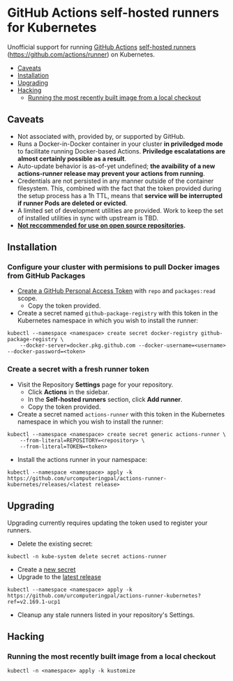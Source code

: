 <!-- omit in toc -->
# GitHub Actions self-hosted runners for Kubernetes

Unofficial support for running [GitHub Actions](https://github.com/features/actions) [self-hosted runners](https://help.github.com/en/actions/automating-your-workflow-with-github-actions/hosting-your-own-runners) (https://github.com/actions/runner) on Kubernetes.

- [Caveats](#caveats)
- [Installation](#installation)
- [Upgrading](#upgrading)
- [Hacking](#hacking)
  - [Running the most recently built image from a local checkout](#running-the-most-recently-built-image-from-a-local-checkout)

## Caveats

* Not associated with, provided by, or supported by GitHub.
* Runs a Docker-in-Docker container in your cluster **in priviledged mode** to facilitate running Docker-based Actions. **Priviledge escalatations are almost certainly possible as a result**.
* Auto-update behavior is as-of-yet undefined; **the avaibility of a new actions-runner release may prevent your actions from running**.
* Credentials are not persisted in any manner outside of the container filesystem. This, combined with the fact that the token provided during the setup process has a 1h TTL, means that **service will be interrupted if runner Pods are deleted or evicted**.
* A limited set of development utilities are provided. Work to keep the set of installed utilities in sync with upstream is TBD.
* **[Not reccommended for use on open source repositories](https://help.github.com/en/actions/automating-your-workflow-with-github-actions/about-self-hosted-runners#self-hosted-runner-security-with-public-repositories).**

## Installation

<!-- omit in toc -->
### Configure your cluster with permisions to pull Docker images from GitHub Packages

* [Create a GitHub Personal Access Token](https://github.com/settings/tokens/new) with `repo` and `packages:read` scope.
    * Copy the token provided.
* Create a secret named `github-package-registry` with this token in the Kubernetes namespace in which you wish to install the runner:

```
kubectl --namespace <namespace> create secret docker-registry github-package-registry \
    --docker-server=docker.pkg.github.com --docker-username=<username> --docker-password=<token>
```

<!-- omit in toc -->
### Create a secret with a fresh runner token

* Visit the Repository **Settings** page for your repository.
  * Click **Actions** in the sidebar.
  * In the **Self-hosted runners** section, click **Add runner**.
  * Copy the token provided.
* Create a secret named `actions-runner` with this token in the Kubernetes namespace in which you wish to install the runner:

```
kubectl --namespace <namespace> create secret generic actions-runner \
    --from-literal=REPOSITORY=<repository> \
    --from-literal=TOKEN=<token>
```

* Install the actions runner in your namespace:

```
kubectl --namespace <namespace> apply -k https://github.com/urcomputeringpal/actions-runner-kubernetes/releases/<latest release>
```

## Upgrading

Upgrading currently requires updating the token used to register your runners.

* Delete the existing secret:

```
kubectl -n kube-system delete secret actions-runner
```

* Create a [new secret](#create-a-secret-with-a-fresh-runner-token)
* Upgrade to the [latest release](https://github.com/urcomputeringpal/actions-runner-kubernetes/releases)

```
kubectl --namespace <namespace> apply -k https://github.com/urcomputeringpal/actions-runner-kubernetes?ref=v2.169.1-ucp1
```

* Cleanup any stale runners listed in your repository's Settings.

## Hacking

### Running the most recently built image from a local checkout

```
kubectl -n <namespace> apply -k kustomize
```
